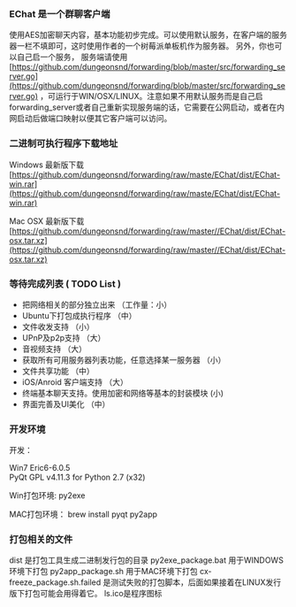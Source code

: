 

### EChat   是一个群聊客户端
使用AES加密聊天内容，基本功能初步完成。可以使用默认服务，在客户端的服务器一栏不填即可，这时使用作者的一个树莓派单板机作为服务器。 另外，你也可以自己启一个服务， 服务端请使用
 [https://github.com/dungeonsnd/forwarding/blob/master/src/forwarding_server.go](https://github.com/dungeonsnd/forwarding/blob/master/src/forwarding_server.go)  ，可运行于WIN/OSX/LINUX。注意如果不用默认服务而是自己启 forwarding_server或者自己重新实现服务端的话，它需要在公网启动，或者在内网启动后做端口映射以便其它客户端可以访问。


### 二进制可执行程序下载地址

Windows 最新版下载 [https://github.com/dungeonsnd/forwarding/raw/maste/EChat/dist/EChat-win.rar](https://github.com/dungeonsnd/forwarding/raw/maste/EChat/dist/EChat-win.rar)

Mac OSX 最新版下载 [https://github.com/dungeonsnd/forwarding/raw/master//EChat/dist/EChat-osx.tar.xz](https://github.com/dungeonsnd/forwarding/raw/master//EChat/dist/EChat-osx.tar.xz)


### 等待完成列表  ( TODO List )


* 把网络相关的部分独立出来 （工作量：小）
* Ubuntu下打包成执行程序 （中）
* 文件收发支持 （小）
* UPnP及p2p支持 （大）
* 音视频支持 （大）
* 获取所有可用服务器列表功能，任意选择某一服务器 （小）
* 文件共享功能 （中）
* iOS/Anroid 客户端支持 （大）
* 终端基本聊天支持。使用加密和网络等基本的封装模块  (小)
* 界面完善及UI美化 （中）



### 开发环境
开发：

Win7 
Eric6-6.0.5  
PyQt GPL v4.11.3 for Python 2.7 (x32)

Win打包环境: 
py2exe

MAC打包环境：
brew install pyqt
py2app 


### 打包相关的文件

dist 是打包工具生成二进制发行包的目录
py2exe_package.bat 用于WINDOWS环境下打包
py2app_package.sh 用于MAC环境下打包
cx-freeze_package.sh.failed 是测试失败的打包脚本，后面如果接着在LINUX发行版下打包可能会用得着它。
ls.ico是程序图标



